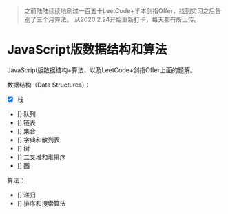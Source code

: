 > 之前陆陆续续地刷过一百五十LeetCode+半本剑指Offer，找到实习之后告别了三个月算法。
> 从2020.2.24开始重新打卡，每天都有所上传。
# JavaScript版数据结构和算法
JavaScript版数据结构+算法，以及LeetCode+剑指Offer上面的题解。

数据结构（Data Structures）：
- [x] 栈
- [] 队列
- [] 链表
- [] 集合
- [] 字典和散列表
- [] 树
- [] 二叉堆和堆排序
- [] 图

算法：
- [] 递归
- [] 排序和搜索算法
